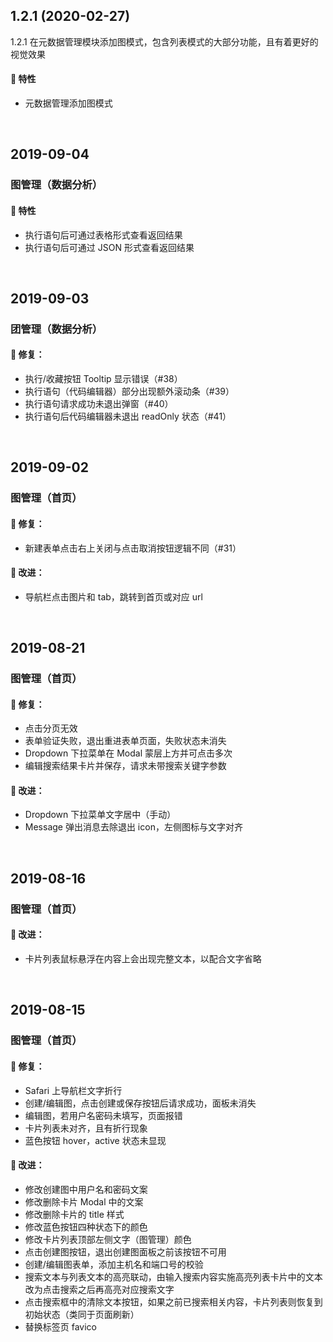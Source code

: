 ## 1.2.1 (2020-02-27)

1.2.1 在元数据管理模块添加图模式，包含列表模式的大部分功能，且有着更好的视觉效果

#### :rocket: 特性

- 元数据管理添加图模式

<br />

## 2019-09-04

### 图管理（数据分析）

#### :rocket: 特性

- 执行语句后可通过表格形式查看返回结果
- 执行语句后可通过 JSON 形式查看返回结果

<br />

## 2019-09-03

### 团管理（数据分析）

#### :bug: 修复：

- 执行/收藏按钮 Tooltip 显示错误（#38）
- 执行语句（代码编辑器）部分出现额外滚动条（#39）
- 执行语句请求成功未退出弹窗（#40）
- 执行语句后代码编辑器未退出 readOnly 状态（#41）

<br />

## 2019-09-02

### 图管理（首页）

#### :bug: 修复：

- 新建表单点击右上关闭与点击取消按钮逻辑不同（#31）

#### :nail_care: 改进：

- 导航栏点击图片和 tab，跳转到首页或对应 url

<br />


## 2019-08-21

### 图管理（首页）

#### :bug: 修复：

- 点击分页无效
- 表单验证失败，退出重进表单页面，失败状态未消失
- Dropdown 下拉菜单在 Modal 蒙层上方并可点击多次
- 编辑搜索结果卡片并保存，请求未带搜索关键字参数

#### :nail_care: 改进：

- Dropdown 下拉菜单文字居中（手动）
- Message 弹出消息去除退出 icon，左侧图标与文字对齐

<br />

## 2019-08-16

### 图管理（首页）

#### :nail_care: 改进：

- 卡片列表鼠标悬浮在内容上会出现完整文本，以配合文字省略

<br />

## 2019-08-15

### 图管理（首页）

#### :bug: 修复：

- Safari 上导航栏文字折行
- 创建/编辑图，点击创建或保存按钮后请求成功，面板未消失
- 编辑图，若用户名密码未填写，页面报错
- 卡片列表未对齐，且有折行现象
- 蓝色按钮 hover，active 状态未显现

#### :nail_care: 改进：

- 修改创建图中用户名和密码文案
- 修改删除卡片 Modal 中的文案
- 修改删除卡片的 title 样式
- 修改蓝色按钮四种状态下的颜色
- 修改卡片列表顶部左侧文字（图管理）颜色
- 点击创建图按钮，退出创建图面板之前该按钮不可用
- 创建/编辑图表单，添加主机名和端口号的校验 
- 搜索文本与列表文本的高亮联动，由输入搜索内容实施高亮列表卡片中的文本改为点击搜索之后再高亮对应搜索文字
- 点击搜索框中的清除文本按钮，如果之前已搜索相关内容，卡片列表则恢复到初始状态（类同于页面刷新）
- 替换标签页 favico

